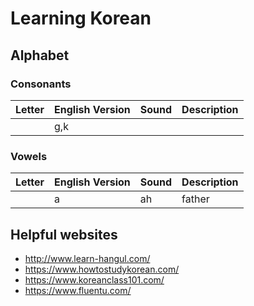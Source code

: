 # Learning Korean




## Alphabet

### Consonants
| Letter 	| English Version 		| Sound  				| Description															|
|-----------|-----------------------|-----------------------|-----------------------------------------------------------------------|
| 		 	| g,k 					| 						|																		|

### Vowels
| Letter 	| English Version 		| Sound  				| Description															|
|-----------|-----------------------|-----------------------|-----------------------------------------------------------------------|
| 		 	| a 					| ah					| father																|


## Helpful websites
- http://www.learn-hangul.com/
- https://www.howtostudykorean.com/
- https://www.koreanclass101.com/
- https://www.fluentu.com/